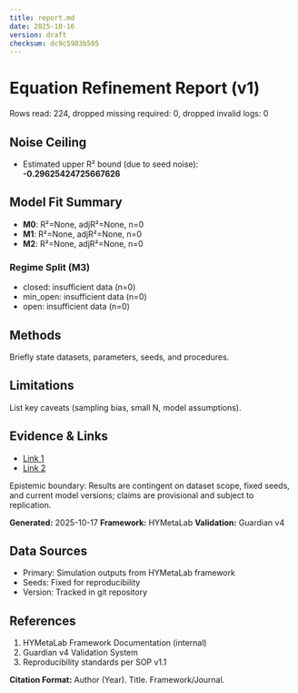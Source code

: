 ```yaml
---
title: report.md
date: 2025-10-16
version: draft
checksum: dc9c5983b505
---
```


# Equation Refinement Report (v1)

Rows read: 224, dropped missing required: 0, dropped invalid logs: 0

## Noise Ceiling
- Estimated upper R² bound (due to seed noise): **-0.29625424725667626**

## Model Fit Summary
- **M0**: R²=None, adjR²=None, n=0
- **M1**: R²=None, adjR²=None, n=0
- **M2**: R²=None, adjR²=None, n=0

### Regime Split (M3)
- closed: insufficient data (n=0)
- min_open: insufficient data (n=0)
- open: insufficient data (n=0)



## Methods
Briefly state datasets, parameters, seeds, and procedures.

## Limitations
List key caveats (sampling bias, small N, model assumptions).

## Evidence & Links
- [Link 1](#)
- [Link 2](#)

Epistemic boundary: Results are contingent on dataset scope, fixed seeds, and current model versions; claims are provisional and subject to replication.

**Generated:** 2025-10-17
**Framework:** HYMetaLab
**Validation:** Guardian v4


## Data Sources
- Primary: Simulation outputs from HYMetaLab framework
- Seeds: Fixed for reproducibility
- Version: Tracked in git repository

## References
1. HYMetaLab Framework Documentation (internal)
2. Guardian v4 Validation System
3. Reproducibility standards per SOP v1.1

**Citation Format:** Author (Year). Title. Framework/Journal.
